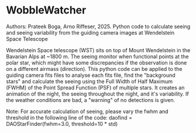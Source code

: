 # WobbleWatcher
Authors: Prateek Boga, Arno Riffeser, 2025.
Python code to calculate seeing and seeing variability from the guiding camera images at Wendelstein Space Telescope

Wendelstein Space telescope (WST) sits on top of Mount Wendelstein in the Bavarian Alps at ~1800 m. The seeing monitor when functional points at the polar star, which might have some discrepancies if the observation is done on a different airmass (direction). This python code can be applied to the guiding camera fits files to analyse each fits file, find the "background stars" and calculate the seeing using the Full Width of Half Maximum (FWHM) of the Point Spread Function (PSF) of multiple stars. It creates an animation of the night, the seeing throughout the night, and it's variability. If the weather conditions are bad, a "warning" of no detections is given. 

Note: For accurate calculation of seeing, please vary the fwhm and threshold in the following line of the code: daofind = DAOStarFinder(fwhm=3.0, threshold=10 * std)
